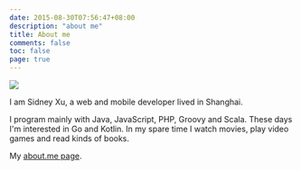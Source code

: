```yaml
---
date: 2015-08-30T07:56:47+08:00
description: "about me"
title: About me
comments: false
toc: false
page: true
---
```


<img src="https://avatars1.githubusercontent.com/u/6219353?v=3&s=460" class="third right"/>

I am Sidney Xu, a web and mobile developer lived in Shanghai.

I program mainly with Java, JavaScript, PHP, Groovy and Scala. These days I'm interested in Go and Kotlin. In my spare time I watch movies, play video games and read kinds of books.

My [about.me page](https://about.me/sidneyxu).